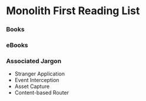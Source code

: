 # Monolith First Reading List

### Books

### eBooks

### Associated Jargon

* Stranger Application
* Event Interception
* Asset Capture
* Content-based Router

